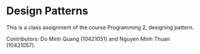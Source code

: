 # Design Patterns

This is a class assignment of the course Programming 2, designing pattern.

Contributors: Do Minh Quang (10421051) and Nguyen Minh Thuan (10421057).
